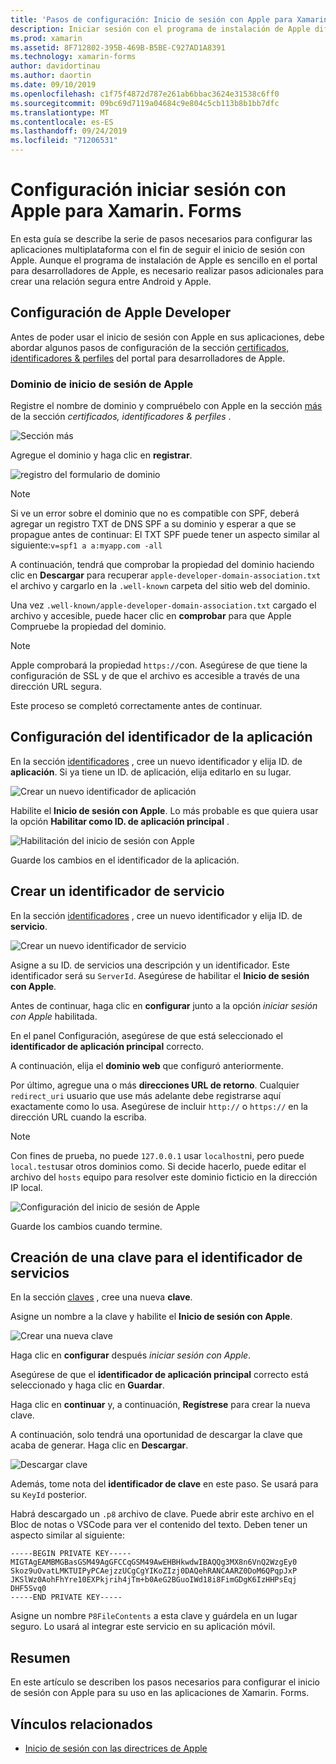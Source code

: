```yaml
---
title: 'Pasos de configuración: Inicio de sesión con Apple para Xamarin. Forms'
description: Iniciar sesión con el programa de instalación de Apple difiere en función de las distintas plataformas a las que se destina la aplicación móvil.
ms.prod: xamarin
ms.assetid: 8F712802-395B-469B-B5BE-C927AD1A8391
ms.technology: xamarin-forms
author: davidortinau
ms.author: daortin
ms.date: 09/10/2019
ms.openlocfilehash: c1f75f4872d787e261ab6bbac3624e31538c6ff0
ms.sourcegitcommit: 09bc69d7119a04684c9e804c5cb113b8b1bb7dfc
ms.translationtype: MT
ms.contentlocale: es-ES
ms.lasthandoff: 09/24/2019
ms.locfileid: "71206531"
---
```

# <a name="setup-sign-in-with-apple-for-xamarinforms"></a>Configuración iniciar sesión con Apple para Xamarin. Forms

En esta guía se describe la serie de pasos necesarios para configurar las aplicaciones multiplataforma con el fin de seguir el inicio de sesión con Apple. Aunque el programa de instalación de Apple es sencillo en el portal para desarrolladores de Apple, es necesario realizar pasos adicionales para crear una relación segura entre Android y Apple. 

## <a name="apple-developer-setup"></a>Configuración de Apple Developer

Antes de poder usar el inicio de sesión con Apple en sus aplicaciones, debe abordar algunos pasos de configuración de la sección [certificados, identificadores & perfiles](https://developer.apple.com/account/resources/) del portal para desarrolladores de Apple.

### <a name="apple-sign-in-domain"></a>Dominio de inicio de sesión de Apple

Registre el nombre de dominio y compruébelo con Apple en la sección [más](https://developer.apple.com/account/resources/services/list) de la sección *certificados, identificadores & perfiles* .

![Sección más](sign-in-images/readme-signin-domain-configure.png)

Agregue el dominio y haga clic en **registrar**.

![registro del formulario de dominio](sign-in-images/readme-signin-domain-more.png)

> [!NOTE]
> Si ve un error sobre el dominio que no es compatible con SPF, deberá agregar un registro TXT de DNS SPF a su dominio y esperar a que se propague antes de continuar: El TXT SPF puede tener un aspecto similar al siguiente:`v=spf1 a a:myapp.com -all`

A continuación, tendrá que comprobar la propiedad del dominio haciendo clic en **Descargar** para recuperar `apple-developer-domain-association.txt` el archivo y cargarlo en la `.well-known` carpeta del sitio web del dominio.

Una vez `.well-known/apple-developer-domain-association.txt` cargado el archivo y accesible, puede hacer clic en **comprobar** para que Apple Compruebe la propiedad del dominio.

> [!NOTE]
> Apple comprobará la propiedad `https://`con. Asegúrese de que tiene la configuración de SSL y de que el archivo es accesible a través de una dirección URL segura.

Este proceso se completó correctamente antes de continuar.

## <a name="setup-your-app-id"></a>Configuración del identificador de la aplicación

En la sección [identificadores](https://developer.apple.com/account/resources/identifiers/list) , cree un nuevo identificador y elija ID. de **aplicación**. Si ya tiene un ID. de aplicación, elija editarlo en su lugar.

![Crear un nuevo identificador de aplicación](sign-in-images/readme-appid-create.png)

Habilite el **Inicio de sesión con Apple**. Lo más probable es que quiera usar la opción **Habilitar como ID. de aplicación principal** .

![Habilitación del inicio de sesión con Apple](sign-in-images/readme-appid-signin.png)

Guarde los cambios en el identificador de la aplicación.

## <a name="create-a-service-id"></a>Crear un identificador de servicio

En la sección [identificadores](https://developer.apple.com/account/resources/identifiers/list/serviceId) , cree un nuevo identificador y elija ID. de **servicio**.

![Crear un nuevo identificador de servicio](sign-in-images/readme-serviceid-create.png)

Asigne a su ID. de servicios una descripción y un identificador.  Este identificador será su `ServerId`.  Asegúrese de habilitar el **Inicio de sesión con Apple**.

Antes de continuar, haga clic en **configurar** junto a la opción _iniciar sesión con Apple_ habilitada.

En el panel Configuración, asegúrese de que está seleccionado el **identificador de aplicación principal** correcto.

A continuación, elija el **dominio web** que configuró anteriormente.

Por último, agregue una o más **direcciones URL de retorno**.  Cualquier `redirect_uri` usuario que use más adelante debe registrarse aquí exactamente como lo usa.  Asegúrese de incluir `http://` o `https://` en la dirección URL cuando la escriba.

> [!NOTE]
> Con fines de prueba, no puede `127.0.0.1` usar `localhost`ni, pero puede `local.test`usar otros dominios como.  Si decide hacerlo, puede editar el archivo del `hosts` equipo para resolver este dominio ficticio en la dirección IP local.

![Configuración del inicio de sesión de Apple](sign-in-images/readme-serviceid-configure.png)

Guarde los cambios cuando termine.

## <a name="create-a-key-for-your-services-id"></a>Creación de una clave para el identificador de servicios

En la sección [claves](https://developer.apple.com/account/resources/authkeys/list) , cree una nueva **clave**.

Asigne un nombre a la clave y habilite el **Inicio de sesión con Apple**.

![Crear una nueva clave](sign-in-images/readme-key-create.png)

Haga clic en **configurar** después _iniciar sesión con Apple_.

Asegúrese de que el **identificador de aplicación principal** correcto está seleccionado y haga clic en **Guardar**.

Haga clic en **continuar** y, a continuación, **Regístrese** para crear la nueva clave.

A continuación, solo tendrá una oportunidad de descargar la clave que acaba de generar.  Haga clic en **Descargar**.

![Descargar clave](sign-in-images/readme-key-download.png)

Además, tome nota del **identificador de clave** en este paso. Se usará para su `KeyId` posterior.

Habrá descargado un `.p8` archivo de clave.  Puede abrir este archivo en el Bloc de notas o VSCode para ver el contenido del texto.  Deben tener un aspecto similar al siguiente:

```
-----BEGIN PRIVATE KEY-----
MIGTAgEAMBMGBasGSM49AgGFCCqGSM49AwEHBHkwdwIBAQQg3MX8n6VnQ2WzgEy0
Skoz9uOvatLMKTUIPyPCAejzzUCgCgYIKoZIzj0DAQehRANCAARZ0DoM6QPqpJxP
JKSlWz0AohFhYre10EXPkjrih4jTm+b0AeG2BGuoIWd18i8FimGDgK6IzHHPsEqj
DHF5Svq0
-----END PRIVATE KEY-----
```

Asigne un nombre `P8FileContents` a esta clave y guárdela en un lugar seguro. Lo usará al integrar este servicio en su aplicación móvil.

## <a name="summary"></a>Resumen

En este artículo se describen los pasos necesarios para configurar el inicio de sesión con Apple para su uso en las aplicaciones de Xamarin. Forms.

## <a name="related-links"></a>Vínculos relacionados

- [Inicio de sesión con las directrices de Apple](https://developer.apple.com/design/human-interface-guidelines/sign-in-with-apple/overview/)
  